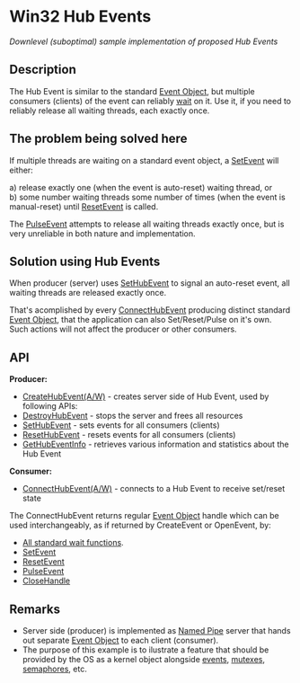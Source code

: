 # Win32 Hub Events
*Downlevel (suboptimal) sample implementation of proposed Hub Events*

## Description

The Hub Event is similar to the standard [Event Object](https://learn.microsoft.com/en-us/windows/win32/sync/event-objects),
but multiple consumers (clients) of the event can reliably
[wait](https://learn.microsoft.com/en-us/windows/win32/sync/wait-functions) on it.
Use it, if you need to reliably release all waiting threads, each exactly once.

## The problem being solved here

If multiple threads are waiting on a standard event object,
a [SetEvent](https://learn.microsoft.com/en-us/windows/win32/api/synchapi/nf-synchapi-setevent)
will either:

a) release exactly one (when the event is auto-reset) waiting thread, or  
b) some number waiting threads some number of times (when the event is manual-reset) until 
[ResetEvent](https://learn.microsoft.com/en-us/windows/win32/api/synchapi/nf-synchapi-resetevent) is called.

The [PulseEvent](https://learn.microsoft.com/en-us/windows/win32/api/winbase/nf-winbase-pulseevent) attempts
to release all waiting threads exactly once, but is very unreliable in both nature and implementation.

## Solution using Hub Events

When producer (server) uses [SetHubEvent](win32-hub-events.cpp#L88) to signal an auto-reset event,
all waiting threads are released exactly once.

That's acomplished by every [ConnectHubEvent](win32-hub-events.cpp#L137) producing distinct
standard [Event Object](https://learn.microsoft.com/en-us/windows/win32/sync/event-objects),
that the application can also Set/Reset/Pulse on it's own.
Such actions will not affect the producer or other consumers.

## API

**Producer:**

* [CreateHubEvent(A/W)](win32-hub-events.cpp#L41) - creates server side of Hub Event, used by following APIs:
* [DestroyHubEvent](win32-hub-events.cpp#L61) - stops the server and frees all resources
* [SetHubEvent](win32-hub-events.cpp#L88) - sets events for all consumers (clients)
* [ResetHubEvent](win32-hub-events.cpp#L91) - resets events for all consumers (clients)
* [GetHubEventInfo](win32-hub-events.h#L64) - retrieves various information and statistics about the Hub Event

**Consumer:**

* [ConnectHubEvent(A/W)](win32-hub-events.h#L76) - connects to a Hub Event to receive set/reset state

The ConnectHubEvent returns regular [Event Object](https://learn.microsoft.com/en-us/windows/win32/sync/event-objects) handle
which can be used interchangeably, as if returned by CreateEvent or OpenEvent, by:

* [All standard wait functions](https://learn.microsoft.com/en-us/windows/win32/sync/wait-functions).
* [SetEvent](https://learn.microsoft.com/en-us/windows/win32/api/synchapi/nf-synchapi-setevent)
* [ResetEvent](https://learn.microsoft.com/en-us/windows/win32/api/synchapi/nf-synchapi-resetevent)
* [PulseEvent](https://learn.microsoft.com/en-us/windows/win32/api/winbase/nf-winbase-pulseevent)
* [CloseHandle](https://learn.microsoft.com/en-us/windows/win32/api/handleapi/nf-handleapi-closehandle)

## Remarks

* Server side (producer) is implemented as [Named Pipe](https://learn.microsoft.com/en-us/windows/win32/ipc/named-pipes)
  server that hands out separate [Event Object](https://learn.microsoft.com/en-us/windows/win32/sync/event-objects)
  to each client (consumer).
* The purpose of this example is to ilustrate a feature that should be provided by the OS as a kernel object alongside 
  [events](https://learn.microsoft.com/en-us/windows/win32/sync/event-objects),
  [mutexes](https://learn.microsoft.com/en-us/windows/win32/sync/mutex-objects),
  [semaphores](https://learn.microsoft.com/en-us/windows/win32/sync/semaphore-objects), etc.

